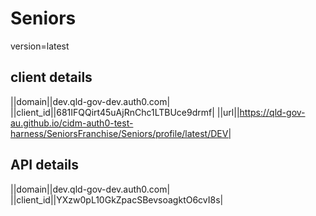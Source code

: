 
# Seniors

version=latest

## client details

||domain||dev.qld-gov-dev.auth0.com|
||client_id||681IFQQirt45uAjRnChc1LTBUce9drmf|
||url||https://qld-gov-au.github.io/cidm-auth0-test-harness/SeniorsFranchise/Seniors/profile/latest/DEV|


## API details

||domain||dev.qld-gov-dev.auth0.com|
||client_id||YXzw0pL10GkZpacSBevsoagktO6cvI8s|

